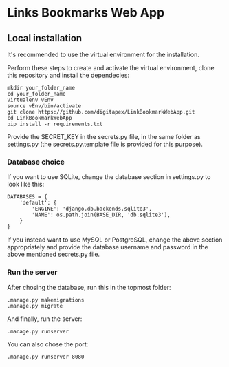 # Links Bookmarks Web App

## Local installation

It's recommended to use the virtual environment for the installation.

Perform these steps to create and activate the virtual environment, clone this repository and install the dependecies:

```
mkdir your_folder_name
cd your_folder_name
virtualenv vEnv
source vEnv/bin/activate
git clone https://github.com/digitapex/LinkBookmarkWebApp.git
cd LinkBookmarkWebApp
pip install -r requirements.txt
```

Provide the SECRET_KEY in the secrets.py file, in the same folder as settings.py (the secrets.py.template file is provided for this purpose).

### Database choice

If you want to use SQLite, change the database section in settings.py to look like this:

```
DATABASES = {
    'default': {
        'ENGINE': 'django.db.backends.sqlite3',
        'NAME': os.path.join(BASE_DIR, 'db.sqlite3'),
    }
}
```

If you instead want to use MySQL or PostgreSQL, change the above section appropriately and provide the database username and password in the above mentioned secrets.py file.

### Run the server

After chosing the database, run this in the topmost folder:

```
.manage.py makemigrations
.manage.py migrate
```

And finally, run the server:

```
.manage.py runserver
```

You can also chose the port:

```
.manage.py runserver 8080
```


